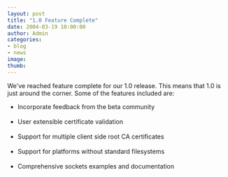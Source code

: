 ```yaml
---
layout: post
title: "1.0 Feature Complete"
date: 2004-03-19 10:00:00
author: Admin
categories:
- blog
- news
image:
thumb:
---
```

<p>We've reached feature complete for our 1.0 release.  This means that 1.0 is just around the corner.  Some of the features included are:<br />
<ul><li>Incorporate feedback from the beta community</li><br />
<li>User extensible certificate validation</li><br />
<li>Support for multiple client side root CA certificates</li><br />
<li>Support for platforms without standard filesystems</li><br />
<li>Comprehensive sockets examples and documentation</li><br />
</ul><br />
</p>
